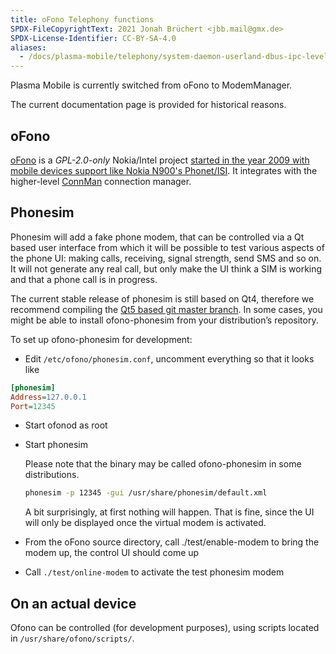 ```yaml
---
title: oFono Telephony functions
SPDX-FileCopyrightText: 2021 Jonah Brüchert <jbb.mail@gmx.de>
SPDX-License-Identifier: CC-BY-SA-4.0
aliases:
  - /docs/plasma-mobile/telephony/system-daemon-userland-dbus-ipc-level/modem-manager/
---
```


Plasma Mobile is currently switched from oFono to ModemManager.

The current documentation page is provided for historical reasons.

## oFono
[oFono](https://01.org/ofono) is a _GPL-2.0-only_ Nokia/Intel project [started in the year 2009 with mobile devices support like Nokia N900's Phonet/ISI](https://git.kernel.org/pub/scm/network/ofono/ofono.git/tree/drivers/isimodem/isimodem.c?h=0.1&id=bc42f6ab5939034e5b010acf55de6b1c4daa1d6f). It integrates with the higher-level [ConnMan](https://git.kernel.org/pub/scm/network/connman/connman.git/about/) connection manager.

## Phonesim

Phonesim will add a fake phone modem, that can be controlled via a Qt
based user interface from which it will be possible to test various aspects
of the phone UI: making calls, receiving, signal strength, send SMS and so
on. It will not generate any real call, but only make the UI think a SIM is
working and that a phone call is in progress.

The current stable release of phonesim is still based on Qt4, therefore we
recommend compiling the [Qt5 based git master branch](https://git.kernel.org/pub/scm/network/ofono/phonesim.git).
In some cases, you might be able to install ofono-phonesim from your
distribution’s repository.

To set up ofono-phonesim for development:

* Edit `/etc/ofono/phonesim.conf`, uncomment everything so that it looks like

```ini
[phonesim]
Address=127.0.0.1
Port=12345
```

* Start ofonod as root
* Start phonesim

  Please note that the binary may be called ofono-phonesim in some distributions.

  ```bash
  phonesim -p 12345 -gui /usr/share/phonesim/default.xml
  ```

  A bit surprisingly, at first nothing will happen. That is fine, since the UI will
only be displayed once the virtual modem is activated.

* From the oFono source directory, call ./test/enable-modem to bring the modem up, the
  control UI should come up
* Call `./test/online-modem` to activate the test phonesim modem

## On an actual device

Ofono can be controlled (for development purposes), using scripts located in `/usr/share/ofono/scripts/`.
